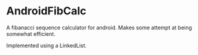 AndroidFibCalc
==============

A fibanacci sequence calculator for android. Makes some attempt at being somewhat efficient. 

Implemented using a LinkedList. 